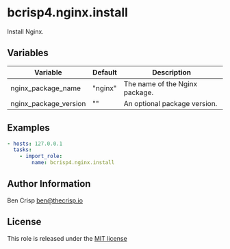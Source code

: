 # bcrisp4.nginx.install

Install Nginx.

## Variables

| Variable | Default | Description |
|-|-|-|
| nginx_package_name | "nginx" | The name of the Nginx package.  |
| nginx_package_version | "" | An optional package version. |

## Examples
```yaml
- hosts: 127.0.0.1
  tasks:
    - import_role:
        name: bcrisp4.nginx.install
```

## Author Information

Ben Crisp <ben@thecrisp.io>

## License

This role is released under the [MIT license](https://github.com/bcrisp4/ansible-collection-nginx/blob/main/LICENSE.txt)
